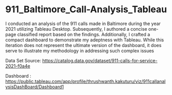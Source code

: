 # 911_Baltimore_Call-Analysis_Tableau

I conducted an analysis of the 911 calls made in Baltimore during the year 2021 utilizing Tableau Desktop. Subsequently, I authored a concise one-page 
classified report based on the findings. Additionally, I crafted a compact dashboard to demonstrate my adeptness with Tableau. While this iteration does
not represent the ultimate version of the dashboard, it does serve to illustrate my methodology in addressing such complex issues

Data Set Source: https://catalog.data.gov/dataset/911-calls-for-service-2021-f0a4e

Dashboard : https://public.tableau.com/app/profile/thrushwanth.kakuturu/viz/911callanalysisDashBoard/Dashboard1
